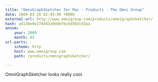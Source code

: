 ```yaml
---
title: "OmniGraphSketcher for Mac - Products - The Omni Group"
date: 2009-03-26 02:45:09 +0000
external-url: http://www.omnigroup.com/products/omnigraphsketcher/
hash: ad130e9e274d43a9ddbfbc6d583c63aa
annum:
    year: 2009
    month: 03
url-parts:
    scheme: http
    host: www.omnigroup.com
    path: /products/omnigraphsketcher/

---
```


OmniGraphSketcher looks really cool. 
